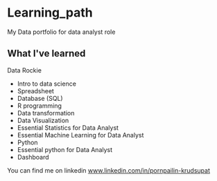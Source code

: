 # Learning_path
My Data portfolio for data analyst role

## What I've learned
Data Rockie

- Intro to data science
- Spreadsheet
- Database (SQL)
- R programming
- Data transformation
- Data Visualization
- Essential Statistics for Data Analyst
- Essential Machine Learning for Data Analyst
- Python
- Essential python for Data Analyst
- Dashboard

You can find me on linkedin www.linkedin.com/in/pornpailin-krudsupat
